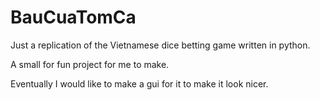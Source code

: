 # BauCuaTomCa
Just a replication of the Vietnamese dice betting game written in python.

A small for fun project for me to make. 

Eventually I would like to make a gui for it to make it look nicer.
